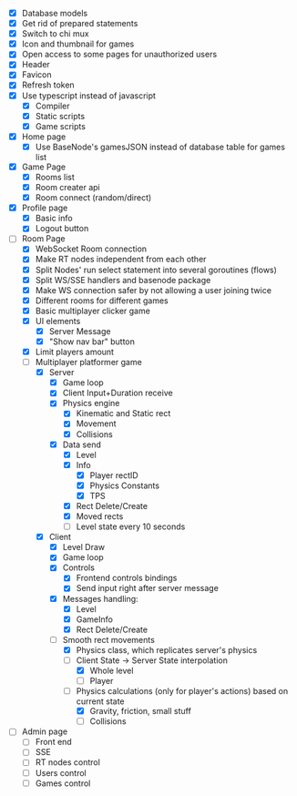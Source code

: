 - [X] Database models
- [X] Get rid of prepared statements
- [X] Switch to chi mux
- [X] Icon and thumbnail for games
- [X] Open access to some pages for unauthorized users
- [X] Header
- [X] Favicon
- [X] Refresh token
- [X] Use typescript instead of javascript
    - [X] Compiler
    - [X] Static scripts
    - [X] Game scripts

- [X] Home page
    - [X] Use BaseNode's gamesJSON instead of database table for games list

- [X] Game Page
    - [X] Rooms list
    - [X] Room creater api
    - [X] Room connect (random/direct)

- [X] Profile page
    - [X] Basic info
    - [X] Logout button

- [ ] Room Page
    - [X] WebSocket Room connection
    - [X] Make RT nodes independent from each other
    - [X] Split Nodes' run select statement into several goroutines (flows)
    - [X] Split WS/SSE handlers and basenode package
    - [X] Make WS connection safer by not allowing a user joining twice
    - [X] Different rooms for different games
    - [X] Basic multiplayer clicker game
    - [X] UI elements
        - [X] Server Message
        - [X] "Show nav bar" button
    - [X] Limit players amount
    - [ ] Multiplayer platformer game
        - [X] Server
            - [X] Game loop
            - [X] Client Input+Duration receive
            - [X] Physics engine
                - [X] Kinematic and Static rect
                - [X] Movement
                - [X] Collisions
            - [X] Data send
                - [X] Level
                - [X] Info
                    - [X] Player rectID
                    - [X] Physics Constants
                    - [X] TPS
                - [X] Rect Delete/Create
                - [X] Moved rects
                - [ ] Level state every 10 seconds

        - [X] Client
            - [X] Level Draw
            - [X] Game loop
            - [X] Controls
                - [X] Frontend controls bindings
                - [X] Send input right after server message
            - [X] Messages handling:
                - [X] Level
                - [X] GameInfo
                - [X] Rect Delete/Create
            - [ ] Smooth rect movements
                - [X] Physics class, which replicates server's physics
                - [ ] Client State -> Server State interpolation
                    - [X] Whole level
                    - [ ] Player
                - [ ] Physics calculations (only for player's actions) based on current state
                    - [X] Gravity, friction, small stuff
                    - [ ] Collisions

- [ ] Admin page
    - [ ] Front end
    - [ ] SSE
    - [ ] RT nodes control
    - [ ] Users control
    - [ ] Games control